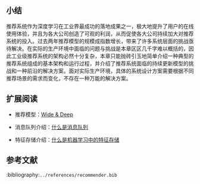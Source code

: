 ## 小结

推荐系统作为深度学习在工业界最成功的落地成果之一，极大地提升了用户的在线使用体验，并且为各大公司创造了可观的利润，从而促使各大公司持续加大对推荐系统的投入。过去两年推荐模型的规模成指数增长，带来了许多系统层面的挑战亟待解决。在实际的生产环境中面临的问题与挑战是本章区区几千字难以概括的，因此工业级推荐系统的架构必然十分复杂，本章只能抛砖引玉地简单介绍一种典型的推荐系统组成的基本架构和运行过程，并介绍了推荐系统面临的持续更新模型的挑战和一种前沿的解决方案。面对实际生产环境，具体的系统设计方案需要根据不同推荐场景的需求而变化，不存在一种万能的解决方案。

## 扩展阅读

- 推荐模型：[Wide & Deep](https://arxiv.org/abs/1606.07792)
  
- 消息队列介绍：[什么是消息队列](https://irsworkshop.github.io/2020/publications/paper_21_Oldridge_Merlin.pdf)
  
- 特征存储介绍：[什么是机器学习中的特征存储](https://www.featurestore.org/what-is-a-feature-store)

## 参考文献

:bibliography:`../references/recommender.bib`
